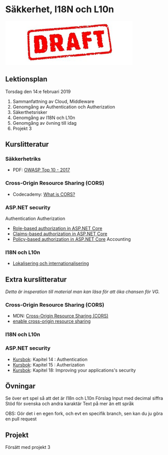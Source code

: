 # Säkkerhet, I18N och L10n

![Draft](draft.jpg)


## Lektionsplan
Torsdag den 14:e februari 2019
1. Sammanfattning av Cloud, Middleware
1. Genomgång av Authentication och Autherization
1. Säkerthetsrisker
1. Genomgång av I18N och L10n
1. Genomgång av övning till idag
1. Projekt 3

## Kurslitteratur
### Säkkerhetriks
* PDF: [OWASP Top 10 - 2017](https://www.owasp.org/images/7/72/OWASP_Top_10-2017_%28en%29.pdf.pdf)

### Cross-Origin Resource Sharing (CORS)
- Codecademy: [What is CORS?](https://www.codecademy.com/articles/what-is-cors)

### ASP.NET security
Authentication
Autherization
* [Role-based authorization in ASP.NET Core](https://docs.microsoft.com/en-us/aspnet/core/security/authorization/roles?view=aspnetcore-2.2)
* [Claims-based authorization in ASP.NET Core](https://docs.microsoft.com/en-us/aspnet/core/security/authorization/claims?view=aspnetcore-2.2)
* [Policy-based authorization in ASP.NET Core](https://docs.microsoft.com/en-us/aspnet/core/security/authorization/policies?view=aspnetcore-2.2)
Accounting

### I18N och L10n
* [Lokalisering och internationalisering](https://www.w3.org/International/questions/qa-i18n)

## Extra kurslitteratur
*Detta är insperation till material man kan läsa för att öka chansen för VG.*

### Cross-Origin Resource Sharing (CORS)
- MDN: [Cross-Origin Resource Sharing (CORS)](https://developer.mozilla.org/en-US/docs/Web/HTTP/CORS)
- [enable cross-origin resource sharing](https://enable-cors.org/)

### I18N och L10n


### ASP.NET security
* [Kursbok](book.md): Kapitel 14 : Authentication
* [Kursbok](book.md): Kapitel 15 : Autherization
* [Kursbok](book.md): Kapitel 18: Improving your applications's security

## Övningar
Se över ert spel så att det är I18n och L10n
Förslag
Input med decimal siffra
Stöd för svenska och andra karaktär
Text på mer än ett språk

OBS: Gör det i en egen fork, och evt en specifik branch, sen kan du ju göra en pull request

## Projekt
Försätt med projekt 3